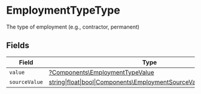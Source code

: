 # EmploymentTypeType

The type of employment (e.g., contractor, permanent)


## Fields

| Field                                                                                                                      | Type                                                                                                                       | Required                                                                                                                   | Description                                                                                                                |
| -------------------------------------------------------------------------------------------------------------------------- | -------------------------------------------------------------------------------------------------------------------------- | -------------------------------------------------------------------------------------------------------------------------- | -------------------------------------------------------------------------------------------------------------------------- |
| `value`                                                                                                                    | [?Components\EmploymentTypeValue](../../Models/Components/EmploymentTypeValue.md)                                          | :heavy_minus_sign:                                                                                                         | N/A                                                                                                                        |
| `sourceValue`                                                                                                              | [string\|float\|bool\|Components\EmploymentSourceValueType4\|array\|null](../../Models/Components/EmploymentTypeSourceValue.md) | :heavy_minus_sign:                                                                                                         | N/A                                                                                                                        |